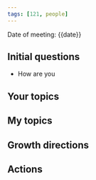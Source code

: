 ```yaml
---
tags: [121, people]
---
```


Date of meeting: {{date}}

## Initial questions
- How are you
 
## Your topics

## My topics

## Growth directions

## Actions
